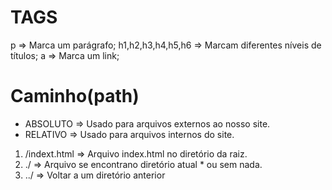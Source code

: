 # TAGS
p => Marca um parágrafo;
h1,h2,h3,h4,h5,h6 => Marcam diferentes níveis de títulos;
a => Marca um link;

# Caminho(path)
* ABSOLUTO => Usado para arquivos externos ao nosso site.
* RELATIVO => Usado para arquivos internos do site.
1. /indext.html => Arquivo index.html no diretório da raiz.
2. ./ => Arquivo se encontrano diretório atual * ou sem nada.
3. ../ => Voltar a um diretório anterior

